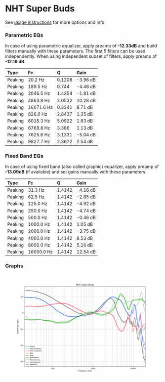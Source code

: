 # NHT Super Buds
See [usage instructions](https://github.com/jaakkopasanen/AutoEq#usage) for more options and info.

### Parametric EQs
In case of using parametric equalizer, apply preamp of **-12.33dB** and build filters manually
with these parameters. The first 5 filters can be used independently.
When using independent subset of filters, apply preamp of **-12.19 dB**.

| Type    | Fc         |      Q | Gain     |
|:--------|:-----------|:-------|:---------|
| Peaking | 20.2 Hz    | 0.1208 | -3.96 dB |
| Peaking | 189.5 Hz   | 0.744  | -4.46 dB |
| Peaking | 2046.5 Hz  | 1.4254 | -1.81 dB |
| Peaking | 4863.8 Hz  | 2.0532 | 10.28 dB |
| Peaking | 16071.6 Hz | 0.3341 | 8.71 dB  |
| Peaking | 826.0 Hz   | 2.8437 | 1.35 dB  |
| Peaking | 6015.3 Hz  | 5.0922 | 1.93 dB  |
| Peaking | 6769.8 Hz  | 3.386  | 1.13 dB  |
| Peaking | 7625.6 Hz  | 3.1331 | -5.04 dB |
| Peaking | 9827.7 Hz  | 2.3672 | 2.54 dB  |

### Fixed Band EQs
In case of using fixed band (also called graphic) equalizer, apply preamp of **-13.09dB**
(if available) and set gains manually with these parameters.

| Type    | Fc         |      Q | Gain     |
|:--------|:-----------|:-------|:---------|
| Peaking | 31.3 Hz    | 1.4142 | -4.18 dB |
| Peaking | 62.5 Hz    | 1.4142 | -2.85 dB |
| Peaking | 125.0 Hz   | 1.4142 | -4.92 dB |
| Peaking | 250.0 Hz   | 1.4142 | -4.74 dB |
| Peaking | 500.0 Hz   | 1.4142 | -0.46 dB |
| Peaking | 1000.0 Hz  | 1.4142 | 1.05 dB  |
| Peaking | 2000.0 Hz  | 1.4142 | -3.75 dB |
| Peaking | 4000.0 Hz  | 1.4142 | 8.53 dB  |
| Peaking | 8000.0 Hz  | 1.4142 | 5.16 dB  |
| Peaking | 16000.0 Hz | 1.4142 | 12.54 dB |

### Graphs
![](./NHT%20Super%20Buds.png)
